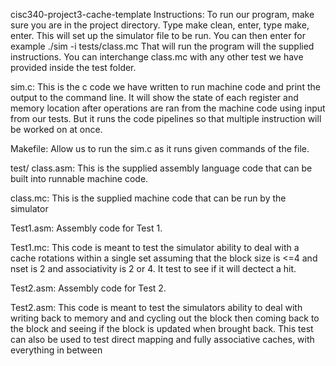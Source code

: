 cisc340-project3-cache-template
Instructions: To run our program, make sure you are in the project directory. Type make clean, enter, type make, enter. This will set up the simulator file to be run. You can then enter for example ./sim -i tests/class.mc That will run the program will the supplied instructions. You can interchange class.mc with any other test we have provided inside the test folder.

sim.c: This is the c code we have written to run machine code and print the output to the command line. It will show the state of each register and memory location after operations are ran from the machine code using input from our tests. But it runs the code pipelines so that multiple instruction will be worked on at once.

Makefile: Allow us to run the sim.c as it runs given commands of the file.

test/ class.asm: This is the supplied assembly language code that can be built into runnable machine code.

class.mc: This is the supplied machine code that can be run by the simulator

Test1.asm: Assembly code for Test 1.

Test1.mc: This code is meant to test the simulator ability to deal with a cache rotations within a single set assuming that the block size is <=4 and nset is 2 and associativity is 2 or 4. It test to see if it will dectect a hit.

Test2.asm: Assembly code for Test 2.

Test2.asm: This code is meant to test the simulators ability to deal with writing back to memory and and cycling out the block then coming back to the block and seeing if the block is updated when brought back. This test can also be used to test direct mapping and fully associative caches, with everything in between
